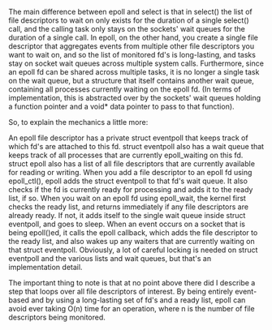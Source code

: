 The main difference between epoll and select is that in select() the list of file descriptors to wait on only exists for the duration of a single select() call, and the calling task only stays on the sockets' wait queues for the duration of a single call. In epoll, on the other hand, you create a single file descriptor that aggregates events from multiple other file descriptors you want to wait on, and so the list of monitored fd's is long-lasting, and tasks stay on socket wait queues across multiple system calls. Furthermore, since an epoll fd can be shared across multiple tasks, it is no longer a single task on the wait queue, but a structure that itself contains another wait queue, containing all processes currently waiting on the epoll fd. (In terms of implementation, this is abstracted over by the sockets' wait queues holding a function pointer and a void* data pointer to pass to that function).

So, to explain the mechanics a little more:

An epoll file descriptor has a private struct eventpoll that keeps track of which fd's are attached to this fd. struct eventpoll also has a wait queue that keeps track of all processes that are currently epoll_waiting on this fd. struct epoll also has a list of all file descriptors that are currently available for reading or writing.
When you add a file descriptor to an epoll fd using epoll_ctl(), epoll adds the struct eventpoll to that fd's wait queue. It also checks if the fd is currently ready for processing and adds it to the ready list, if so.
When you wait on an epoll fd using epoll_wait, the kernel first checks the ready list, and returns immediately if any file descriptors are already ready. If not, it adds itself to the single wait queue inside struct eventpoll, and goes to sleep.
When an event occurs on a socket that is being epoll()ed, it calls the epoll callback, which adds the file descriptor to the ready list, and also wakes up any waiters that are currently waiting on that struct eventpoll.
Obviously, a lot of careful locking is needed on struct eventpoll and the various lists and wait queues, but that's an implementation detail.

The important thing to note is that at no point above there did I describe a step that loops over all file descriptors of interest. By being entirely event-based and by using a long-lasting set of fd's and a ready list, epoll can avoid ever taking O(n) time for an operation, where n is the number of file descriptors being monitored.
